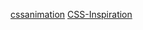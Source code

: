 
[cssanimation](https://github.com/cssanimation/css-animation-101)
[CSS-Inspiration](https://github.com/chokcoco/CSS-Inspiration)

